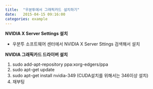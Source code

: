 ```yaml
---
title:  "우분투에서 그래픽카드 설치하기"
date:   2015-04-15 09:16:00
categories: example
---
```


**NVIDIA X Server Settings 설치**

* 우분투 소프트웨어 센터에서 NVIDIA X Server Sttings 검색해서 설치

**NVIDIA 그래픽카드 드라이버 설치**
1. sudo add-apt-repository ppa:xorg-edgers/ppa
2. sudo apt-get update
3. sudo apt-get install nvidia-349 (CUDA설치를 위해서는 346이상 설치)
4. 재부팅
